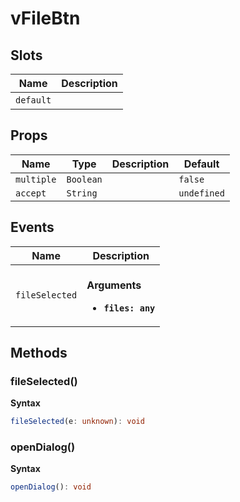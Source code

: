 # vFileBtn

## Slots

| Name      | Description |
| --------- | ----------- |
| `default` | &nbsp;      |

## Props

| Name       | Type      | Description | Default     |
| ---------- | --------- | ----------- | ----------- |
| `multiple` | `Boolean` |             | `false`     |
| `accept`   | `String`  |             | `undefined` |

## Events

| Name           | Description                                               |
| -------------- | --------------------------------------------------------- |
| `fileSelected` | <br/>**Arguments**<br/><ul><li>**`files: any`**</li></ul> |

## Methods

### fileSelected()

**Syntax**

```typescript
fileSelected(e: unknown): void
```

### openDialog()

**Syntax**

```typescript
openDialog(): void
```
